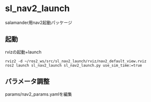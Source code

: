 # sl_nav2_launch

salamander用nav2起動パッケージ

## 起動

rvizの起動+launch
```
rviz2 -d ~/ros2_ws/src/sl_nav2_launch/rviz/nav2_default_view.rviz
ros2 launch sl_nav2_launch sl_nav2_launch.py use_sim_time:=true
```

## パラメータ調整
params/nav2_params.yamlを編集
